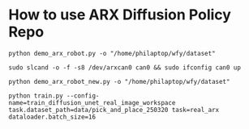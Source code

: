 # How to use ARX Diffusion Policy Repo

```
python demo_arx_robot.py -o "/home/philaptop/wfy/dataset"
```

```
sudo slcand -o -f -s8 /dev/arxcan0 can0 && sudo ifconfig can0 up
```

```
python demo_arx_robot_new.py -o "/home/philaptop/wfy/dataset"
```

```
python train.py --config-name=train_diffusion_unet_real_image_workspace task.dataset_path=data/pick_and_place_250320 task=real_arx dataloader.batch_size=16
```